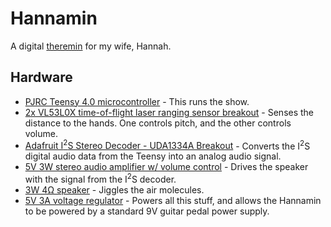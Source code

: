 # Hannamin
A digital [theremin](https://en.wikipedia.org/wiki/Theremin) for my wife, Hannah.

## Hardware
- [PJRC Teensy 4.0 microcontroller](https://www.pjrc.com/store/teensy40.html) - This runs the show.
- [2x VL53L0X time-of-flight laser ranging sensor breakout](https://www.amazon.com/gp/product/B07Q5Y3G4C) - Senses the distance to the hands. One controls pitch, and the other controls volume.
- [Adafruit I<sup>2</sup>S Stereo Decoder - UDA1334A Breakout](https://www.adafruit.com/product/3678) - Converts the I<sup>2</sup>S digital audio data from the Teensy into an analog audio signal.
- [5V 3W stereo audio amplifier w/ volume control](https://www.amazon.com/gp/product/B07QTY7HXM) - Drives the speaker with the signal from the I<sup>2</sup>S decoder.
- [3W 4Ω speaker](https://www.amazon.com/gp/product/B01CHYIU26) - Jiggles the air molecules.
- [5V 3A voltage regulator](https://www.amazon.com/gp/product/B0758ZTS61) - Powers all this stuff, and allows the Hannamin to be powered by a standard 9V guitar pedal power supply.
